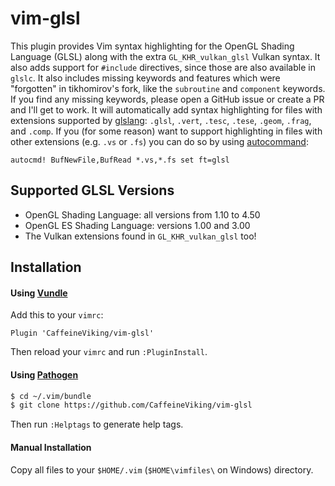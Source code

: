 # vim-glsl

This plugin provides Vim syntax highlighting for the OpenGL Shading Language (GLSL) along with the extra `GL_KHR_vulkan_glsl` Vulkan syntax. It also adds support for `#include` directives, since those are also available in `glslc`. It also includes missing keywords and features which were "forgotten" in tikhomirov's fork, like the `subroutine` and `component` keywords. If you find any missing keywords, please open a GitHub issue or create a PR and I'll get to work. It will automatically add syntax highlighting for files with extensions supported by [glslang](https://github.com/KhronosGroup/glslang): `.glsl`, `.vert`, `.tesc`, `.tese`, `.geom`, `.frag`, and `.comp`. If you (for some reason) want to support highlighting in files with other extensions (e.g. `.vs` or `.fs`) you can do so by using [autocommand](http://vimdoc.sourceforge.net/htmldoc/autocmd.html#:autocmd):


```viml
autocmd! BufNewFile,BufRead *.vs,*.fs set ft=glsl
```

## Supported GLSL Versions

- OpenGL Shading Language: all versions from 1.10 to 4.50
- OpenGL ES Shading Language: versions 1.00 and 3.00
- The Vulkan extensions found in `GL_KHR_vulkan_glsl` too!

## Installation

#### Using [Vundle](https://github.com/gmarik/vundle)

Add this to your `vimrc`:

```viml
Plugin 'CaffeineViking/vim-glsl'
```

Then reload your `vimrc` and run `:PluginInstall`.

#### Using [Pathogen](https://github.com/tpope/vim-pathogen)

```sh
$ cd ~/.vim/bundle
$ git clone https://github.com/CaffeineViking/vim-glsl
```

Then run `:Helptags` to generate help tags.

#### Manual Installation

Copy all files to your `$HOME/.vim` (`$HOME\vimfiles\` on Windows) directory.
